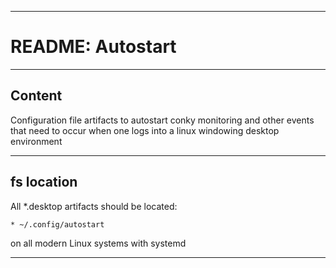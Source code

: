 * * *
# README:  Autostart
* * *
## Content

Configuration file artifacts to autostart conky monitoring and other events that need to occur when one logs into a linux windowing desktop environment

* * *
## fs location

All *.desktop artifacts should be located:

    * ~/.config/autostart

on all modern Linux systems with systemd

* * *
